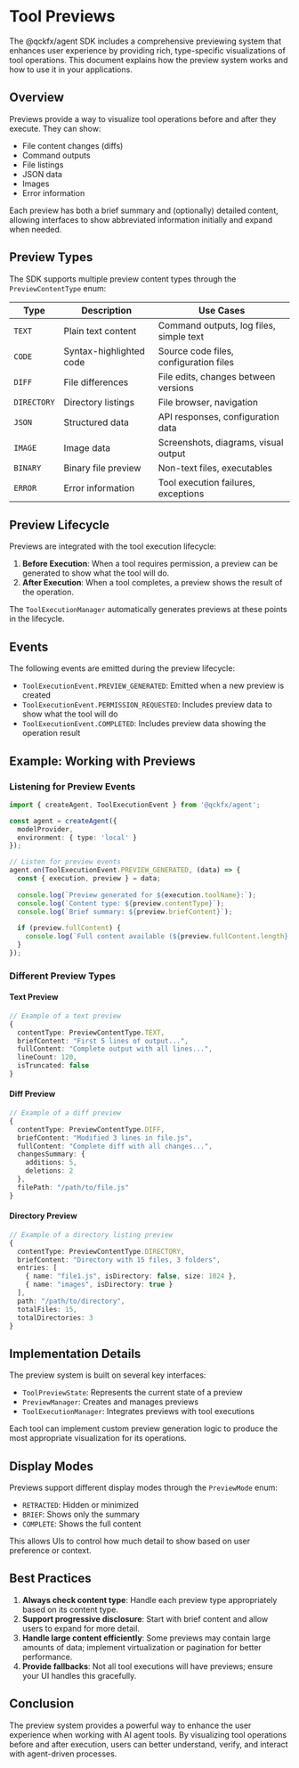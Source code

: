 # Tool Previews

The @qckfx/agent SDK includes a comprehensive previewing system that enhances user experience by providing rich, type-specific visualizations of tool operations. This document explains how the preview system works and how to use it in your applications.

## Overview

Previews provide a way to visualize tool operations before and after they execute. They can show:

- File content changes (diffs)
- Command outputs
- File listings
- JSON data
- Images
- Error information

Each preview has both a brief summary and (optionally) detailed content, allowing interfaces to show abbreviated information initially and expand when needed.

## Preview Types

The SDK supports multiple preview content types through the `PreviewContentType` enum:

| Type | Description | Use Cases |
|------|-------------|-----------|
| `TEXT` | Plain text content | Command outputs, log files, simple text |
| `CODE` | Syntax-highlighted code | Source code files, configuration files |
| `DIFF` | File differences | File edits, changes between versions |
| `DIRECTORY` | Directory listings | File browser, navigation |
| `JSON` | Structured data | API responses, configuration data |
| `IMAGE` | Image data | Screenshots, diagrams, visual output |
| `BINARY` | Binary file preview | Non-text files, executables |
| `ERROR` | Error information | Tool execution failures, exceptions |

## Preview Lifecycle

Previews are integrated with the tool execution lifecycle:

1. **Before Execution**: When a tool requires permission, a preview can be generated to show what the tool will do.
2. **After Execution**: When a tool completes, a preview shows the result of the operation.

The `ToolExecutionManager` automatically generates previews at these points in the lifecycle.

## Events

The following events are emitted during the preview lifecycle:

- `ToolExecutionEvent.PREVIEW_GENERATED`: Emitted when a new preview is created
- `ToolExecutionEvent.PERMISSION_REQUESTED`: Includes preview data to show what the tool will do
- `ToolExecutionEvent.COMPLETED`: Includes preview data showing the operation result

## Example: Working with Previews

### Listening for Preview Events

```typescript
import { createAgent, ToolExecutionEvent } from '@qckfx/agent';

const agent = createAgent({
  modelProvider,
  environment: { type: 'local' }
});

// Listen for preview events
agent.on(ToolExecutionEvent.PREVIEW_GENERATED, (data) => {
  const { execution, preview } = data;
  
  console.log(`Preview generated for ${execution.toolName}:`);
  console.log(`Content type: ${preview.contentType}`);
  console.log(`Brief summary: ${preview.briefContent}`);
  
  if (preview.fullContent) {
    console.log(`Full content available (${preview.fullContent.length} characters)`);
  }
});
```

### Different Preview Types

#### Text Preview

```typescript
// Example of a text preview
{
  contentType: PreviewContentType.TEXT,
  briefContent: "First 5 lines of output...",
  fullContent: "Complete output with all lines...",
  lineCount: 120,
  isTruncated: false
}
```

#### Diff Preview

```typescript
// Example of a diff preview
{
  contentType: PreviewContentType.DIFF,
  briefContent: "Modified 3 lines in file.js",
  fullContent: "Complete diff with all changes...",
  changesSummary: {
    additions: 5,
    deletions: 2
  },
  filePath: "/path/to/file.js"
}
```

#### Directory Preview

```typescript
// Example of a directory listing preview
{
  contentType: PreviewContentType.DIRECTORY,
  briefContent: "Directory with 15 files, 3 folders",
  entries: [
    { name: "file1.js", isDirectory: false, size: 1024 },
    { name: "images", isDirectory: true }
  ],
  path: "/path/to/directory",
  totalFiles: 15,
  totalDirectories: 3
}
```

## Implementation Details

The preview system is built on several key interfaces:

- `ToolPreviewState`: Represents the current state of a preview
- `PreviewManager`: Creates and manages previews
- `ToolExecutionManager`: Integrates previews with tool executions

Each tool can implement custom preview generation logic to produce the most appropriate visualization for its operations.

## Display Modes

Previews support different display modes through the `PreviewMode` enum:

- `RETRACTED`: Hidden or minimized
- `BRIEF`: Shows only the summary
- `COMPLETE`: Shows the full content

This allows UIs to control how much detail to show based on user preference or context.

## Best Practices

1. **Always check content type**: Handle each preview type appropriately based on its content type.
2. **Support progressive disclosure**: Start with brief content and allow users to expand for more detail.
3. **Handle large content efficiently**: Some previews may contain large amounts of data; implement virtualization or pagination for better performance.
4. **Provide fallbacks**: Not all tool executions will have previews; ensure your UI handles this gracefully.

## Conclusion

The preview system provides a powerful way to enhance the user experience when working with AI agent tools. By visualizing tool operations before and after execution, users can better understand, verify, and interact with agent-driven processes.
